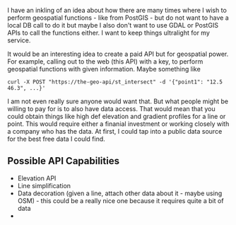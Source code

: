 I have an inkling of an idea about how there are many times where I wish to perform geospatial functions - like from PostGIS - but do not want to have a local DB call to do it but maybe I also don't want to use GDAL or PostGIS APIs to call the functions either. I want to keep things ultralight for my service. 

It would be an interesting idea to create a paid API but for geospatial power. For example, calling out to the web (this API) with a key, to perform geospatial functions with given information. Maybe something like

```shell
curl -X POST "https://the-geo-api/st_intersect" -d '{"point1": "12.5 46.3", ...}'
```

I am not even really sure anyone would want that. But what people might be willing to pay for is to also have data access. That would mean that you could obtain things like high def elevation and gradient profiles for a line or point. This would require either a finanial investment or working closely with a company who has the data. At first, I could tap into a public data source for the best free data I could find.

## Possible API Capabilities

- Elevation API
- Line simplification
- Data decoration (given a line, attach other data about it - maybe using OSM) - this could be a really nice one because it requires quite a bit of data
- 